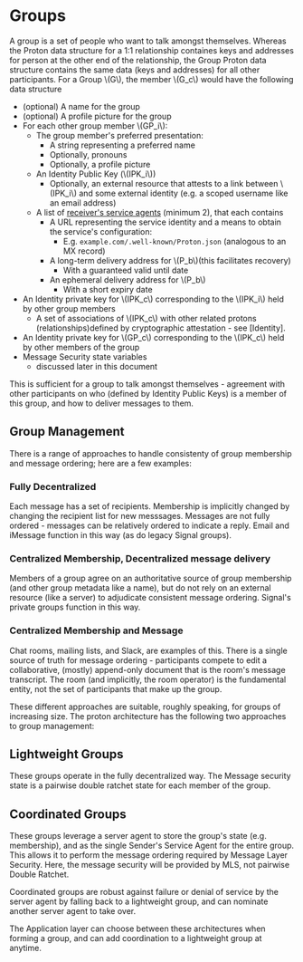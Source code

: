 # Groups

A group is a set of people who want to talk amongst themselves. Whereas the Proton data structure for a 1:1 relationship containes keys and addresses for person at the other end of the relationship, the Group Proton data structure contains the same data (keys and addresses) for all other participants. For a Group \\(G\\), the member \\(G_c\\) would have the following data structure

- (optional) A name for the group
- (optional) A profile picture for the group
- For each other group member \\(GP_i\\):
	- The group member's preferred presentation:
	  - A string representing a preferred name
	  - Optionally, pronouns
	  - Optionally, a profile picture
	- An Identity Public Key (\\(IPK_i\\))
		- Optionally, an external resource that attests to a link between \\(IPK_i\\) and some external identity (e.g. a scoped username like an email address)
	- A list of [receiver's service agents](reference/receiving-service.md) (minimum 2), that each contains
	  - A URL representing the service identity and a means to obtain the service's configuration:
	    -  E.g. `example.com/.well-known/Proton.json`
	    (analogous to an MX record)
	  - A long-term delivery address for \\(P_b\\)(this facilitates recovery)
	    - With a guaranteed valid until date
	  - An ephemeral delivery address for \\(P_b\\)
	    - With a short expiry date
- An Identity private key for \\(IPK_c\\) corresponding to the \\(IPK_i\\) held by other group members
  - A set of associations of \\(IPK_c\\) with other related protons (relationships)defined by cryptographic attestation - see [Identity].
- An Identity private key for \\(GP_c\\) corresponding to the \\(IPK_c\\) held by other members of the group
- Message Security state variables
	- discussed later in this document

This is sufficient for a group to talk amongst themselves - agreement with other participants on who (defined by Identity Public Keys) is a member of this group, and how to deliver messages to them. 


## Group Management
There is a range of approaches to handle consistenty of group membership and message ordering; here are a few examples:

### Fully Decentralized
Each message has a set of recipients. Membership is implicitly changed by changing the recipient list for new messsages. Messages are not fully ordered - messages can be relatively ordered to indicate a reply. Email and iMessage function in this way (as do legacy Signal groups).

### Centralized Membership, Decentralized message delivery
Members of a group agree on an authoritative source of group membership (and other group metadata like a name), but do not rely on an external resource (like a server) to adjudicate consistent message ordering. Signal's private groups function in this way. 

### Centralized Membership and Message
Chat rooms, mailing lists, and Slack, are examples of this. There is a single source of truth for message ordering - participants compete to edit a collaborative, (mostly) append-only document that is the room's message transcript. The room (and implicitly, the room operator) is the fundamental entity, not the set of participants that make up the group.

These different approaches are suitable, roughly speaking, for groups of increasing size. The proton architecture has the following two approaches to group management:
## Lightweight Groups
These groups operate in the fully decentralized way. The Message security state is a pairwise double ratchet state for each member of the group.

## Coordinated Groups
These groups leverage a server agent to store the group's state (e.g. membership), and as the single Sender's Service Agent for the entire group. This allows it to perform the message ordering required by Message Layer Security. Here, the message security will be provided by MLS, not pairwise Double Ratchet.

Coordinated groups are robust against failure or denial of service by the server agent by falling back to a lightweight group, and can nominate another server agent to take over. 

The Application layer can choose between these architectures when forming a group, and can add coordination to a lightweight group at anytime. 
